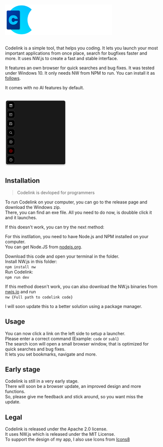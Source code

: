 <img src="images/codelink_banner.png" height=100>
<br><br>

Codelink is a simple tool, that helps you coding. It lets you launch your most important applications from once place, search for bugfixes faster and more. It uses NW.js to create a fast and stable interface.

It features an own browser for quick searches and bug fixes. It was tested under Windows 10. It only needs NW from NPM to run. You can install it as [follows](#installation).

It comes with no AI features by default.

<br>
<div align=left>
<img src="images/screenshot.png" width=200>
</div>

## Installation
> Codelink is devloped for programmers

To run Codelink on your computer, you can go to the release page and download the Windows zip.    
There, you can find an exe file. All you need to do now, is doubble click it and it launches.

If this doesn't work, you can try the next method:

For this instllation, you need to have Node.js and NPM installed on your computer.   
You can get Node.JS from [nodejs.org](https://nodejs.org/).

Download this code and open your terminal in the folder.   
Install NW.js in this folder:   
``npm install nw``   
Run Codelink:   
``npm run dev``

If this method doesn't work, you can also download the NW.js binaries from [nwjs.io](https://nwjs.io/) and run  
``
nw {Full path to codelink code}
``

I will soon update this to a better solution using a package manager.   

## Usage
You can now click a link on the left side to setup a launcher.   
Please enter a correct command (Example: ``code`` or ``subl``)   
The search icon will open a small browser window, that is optimized for
quick searches and bug fixes.   
It lets you set bookmarks, navigate and more.

## Early stage
Codelink is still in a very early stage.   
There will soon be a browser update, an improved design and more functions.   
So, please give me feedback and stick around, so you want miss the update.

## Legal
Codelink is released under the Apache 2.0 license.   
It uses NW.js which is released under the MIT License.   
To support the design of my app, I also use Icons from [Icons8](https://icons8.com)